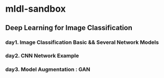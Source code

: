 # mldl-sandbox

## Deep Learning for Image Classification

### day1. Image Classification Basic && Several Network Models

### day2. CNN Network Example

### day3. Model Augmentation : GAN
